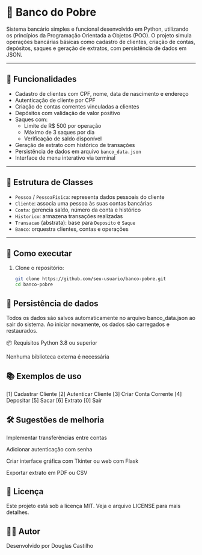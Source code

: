 # 💸 Banco do Pobre

Sistema bancário simples e funcional desenvolvido em Python, utilizando os princípios da Programação Orientada a Objetos (POO). O projeto simula operações bancárias básicas como cadastro de clientes, criação de contas, depósitos, saques e geração de extratos, com persistência de dados em JSON.

---

## 🧠 Funcionalidades

- Cadastro de clientes com CPF, nome, data de nascimento e endereço
- Autenticação de cliente por CPF
- Criação de contas correntes vinculadas a clientes
- Depósitos com validação de valor positivo
- Saques com:
  - Limite de R$ 500 por operação
  - Máximo de 3 saques por dia
  - Verificação de saldo disponível
- Geração de extrato com histórico de transações
- Persistência de dados em arquivo `banco_data.json`
- Interface de menu interativo via terminal

---

## 🧱 Estrutura de Classes

- `Pessoa` / `PessoaFisica`: representa dados pessoais do cliente
- `Cliente`: associa uma pessoa às suas contas bancárias
- `Conta`: gerencia saldo, número da conta e histórico
- `Historico`: armazena transações realizadas
- `Transacao` (abstrata): base para `Deposito` e `Saque`
- `Banco`: orquestra clientes, contas e operações

---

## 🚀 Como executar

1. Clone o repositório:
   ```bash
   git clone https://github.com/seu-usuario/banco-pobre.git
   cd banco-pobre


## 💾 Persistência de dados

Todos os dados são salvos automaticamente no arquivo banco_data.json ao sair do sistema. Ao iniciar novamente, os dados são carregados e restaurados.

📦 Requisitos
Python 3.8 ou superior

Nenhuma biblioteca externa é necessária

## 📚 Exemplos de uso

  [1] Cadastrar Cliente
  [2] Autenticar Cliente
  [3] Criar Conta Corrente
  [4] Depositar
  [5] Sacar
  [6] Extrato
  [0] Sair


## 🛠️ Sugestões de melhoria

Implementar transferências entre contas

Adicionar autenticação com senha

Criar interface gráfica com Tkinter ou web com Flask

Exportar extrato em PDF ou CSV

## 📄 Licença

Este projeto está sob a licença MIT. Veja o arquivo LICENSE para mais detalhes.

## 👨‍💻 Autor

Desenvolvido por Douglas Castilho
